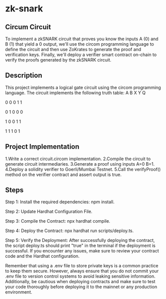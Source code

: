 # zk-snark

## Circum Circuit

To implement a zkSNARK circuit that proves you know the inputs A (0) and B (1) that yield a 0 output, we'll use the circom programming language to define the circuit and then use ZoKrates to generate the proof and verification keys. Finally, we'll deploy a verifier smart contract on-chain to verify the proofs generated by the zkSNARK circuit.

## Description
This project implements a logical gate circuit using the circom programming language. The circuit implements the following truth table:
A B X Y Q

0 0 0 1 1

0 1 0 0 0

1 0 0 1 1

1 1 1 0 1

## Project Implementation
1.Write a correct circuit.circom implementation.
2.Compile the circuit to generate circuit intermediaries.
3.Generate a proof using inputs A=0 B=1.
4.Deploy a solidity verifier to Goerli/Mumbai Testnet.
5.Call the verifyProof() method on the verifier contract and assert output is true.

## Steps
Step 1: Install the required dependencies: npm install.

Step 2: Update Hardhat Configuration File.

Step 3: Compile the Contract: npx hardhat compile.

Step 4: Deploy the Contract: npx hardhat run scripts/deploy.ts.

Step 5: Verify the Deployment:
After successfully deploying the contract, the script deploy.ts should print "true" in the terminal if the deployment is successful. If you encounter any issues, make sure to review your contract code and the Hardhat configuration.

Remember that using a .env file to store private keys is a common practice to keep them secure. However, always ensure that you do not commit your .env file to version control systems to avoid leaking sensitive information. Additionally, be cautious when deploying contracts and make sure to test your code thoroughly before deploying it to the mainnet or any production environment.

